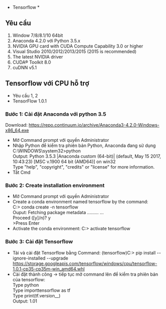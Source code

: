 * Tensorflow *
## Yêu cầu
  1. Window 7/8/8.1/10 64bit
  2. Anaconda 4.2.0 với Python 3.5.x
  3. NVIDIA GPU card with CUDA Compute Capability 3.0 or higher
  4. Visual Studio 2010/2012/2013/2015 (2015 is recommended)
  5. The latest NVIDIA driver
  6. CUDA® Toolkit 8.0
  7. cuDNN v5.1
## Tensorflow với CPU hỗ trợ
- Yêu cầu 1, 2
- TensorFlow 1.0.1
### Bước 1: Cài đặt Anaconda với python 3.5
  Download: https://repo.continuum.io/archive/Anaconda3-4.2.0-Windows-x86_64.exe    
  - Mở Command prompt với quyền Administrator  
  - Nhập Python để kiểm tra phiên bản Python, Anaconda đang sử dụng    
        C:\WINDOWS\system32>python          
        Output: Python 3.5.3 |Anaconda custom (64-bit)| (default, May 15 2017, 10:43:23) [MSC v.1900 64 bit (AMD64)] on win32           
        Type "help", "copyright", "credits" or "license" for more information.
  - Tắt Cmd         
### Bước 2: Create installation environment  
  - Mở Command prompt với quyền Administrator   
  - Create a conda environment named tensorflow by the command:             
        C:\> conda create -n tensorflow      
        Ouput: Fetching package metadata .........
        …                        
        Proceed ([y]/n)? y                     
        >Press Enter           
  - Activate the conda environment:
      C:\> activate tensorflow

### Bước 3: Cài đặt Tensorflow
  - Tải và cài đặt Tensorflow bằng Command:
      (tensorflow)C:\> pip install --ignore-installed --upgrade https://storage.googleapis.com/tensorflow/windows/cpu/tensorflow-1.0.1-cp35-cp35m-win_amd64.whl    
  - Cài đặt thành công -> tiếp tục mở command lên để kiểm tra phiên bản của tensorflow:               
      Type python       
      Type importtensorflow as tf                     
      Type print(tf.version__)                    
      Output: 1.01
